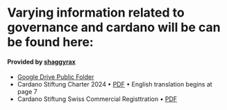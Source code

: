 # Varying information related to governance and cardano will be can be found here:

#### Provided by [shaggyrax](https://x.com/shaggyrax)
- [Google Drive Public Folder](https://drive.google.com/drive/folders/1ciZ1d6Y4zm3f-zrD9uiPc3OhK0_a64Tm)
- Cardano Stiftung Charter 2024 • [PDF](https://github.com/st8tikratio/Cardano_Con_and_Gov/blob/main/unlisted/unl-docs/CF%20Charter%202024.pdf) • English translation begins at page 7
- Cardano Stiftung Swiss Commercial Registtration • [PDF](https://github.com/st8tikratio/Cardano_Con_and_Gov/blob/main/unlisted/unl-docs/CHE-184.477.354.pdf)
